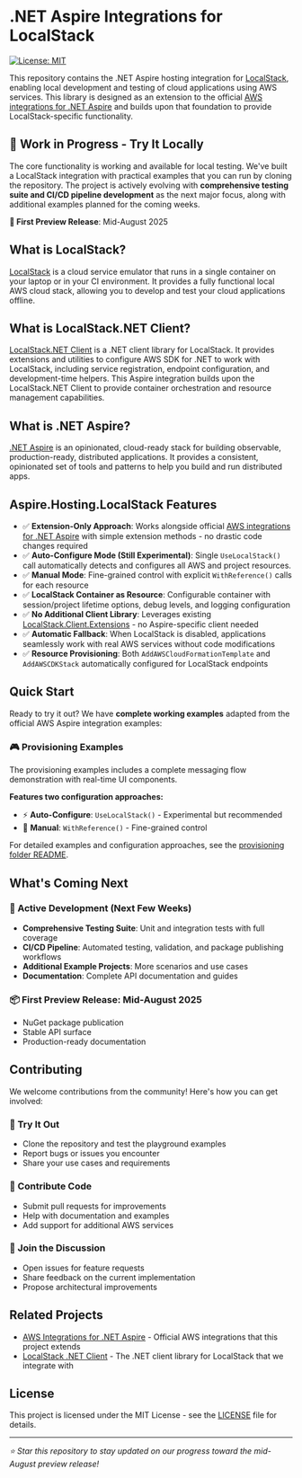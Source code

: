 # .NET Aspire Integrations for LocalStack

[![License: MIT](https://img.shields.io/badge/License-MIT-yellow.svg)](LICENSE)

This repository contains the .NET Aspire hosting integration for [LocalStack](https://localstack.cloud/), enabling local development and testing of cloud applications using AWS services. This library is designed as an extension to the official [AWS integrations for .NET Aspire](https://github.com/aws/integrations-on-dotnet-aspire-for-aws) and builds upon that foundation to provide LocalStack-specific functionality.

## 🚧 Work in Progress - Try It Locally

The core functionality is working and available for local testing. We've built a LocalStack integration with practical examples that you can run by cloning the repository. The project is actively evolving with **comprehensive testing suite and CI/CD pipeline development** as the next major focus, along with additional examples planned for the coming weeks.

**📅 First Preview Release**: Mid-August 2025

## What is LocalStack?

[LocalStack](https://localstack.cloud/) is a cloud service emulator that runs in a single container on your laptop or in your CI environment. It provides a fully functional local AWS cloud stack, allowing you to develop and test your cloud applications offline.

## What is LocalStack.NET Client?

[LocalStack.NET Client](https://github.com/localstack-dotnet/localstack-dotnet-client) is a .NET client library for LocalStack. It provides extensions and utilities to configure AWS SDK for .NET to work with LocalStack, including service registration, endpoint configuration, and development-time helpers. This Aspire integration builds upon the LocalStack.NET Client to provide container orchestration and resource management capabilities.

## What is .NET Aspire?

[.NET Aspire](https://learn.microsoft.com/en-us/dotnet/aspire/get-started/aspire-overview) is an opinionated, cloud-ready stack for building observable, production-ready, distributed applications. It provides a consistent, opinionated set of tools and patterns to help you build and run distributed apps.

## Aspire.Hosting.LocalStack Features

- ✅ **Extension-Only Approach**: Works alongside official [AWS
integrations for .NET Aspire](https://github.com/aws/integrations-on-dotnet-aspire-for-aws) with simple extension methods -
no drastic code changes required
- ✅ **Auto-Configure Mode (Still Experimental)**: Single `UseLocalStack()` call automatically detects and configures all AWS and project resources.
- ✅ **Manual Mode**: Fine-grained control with explicit `WithReference()` calls for each resource
- ✅ **LocalStack Container as Resource**: Configurable container with session/project lifetime options, debug levels, and logging configuration
- ✅ **No Additional Client Library**: Leverages existing [LocalStack.Client.Extensions](https://github.com/localstack-dotnet/localstack-dotnet-client) - no Aspire-specific client needed
- ✅ **Automatic Fallback**: When LocalStack is disabled, applications seamlessly work with real AWS services without code modifications
- ✅ **Resource Provisioning**: Both `AddAWSCloudFormationTemplate` and `AddAWSCDKStack` automatically configured for LocalStack endpoints

## Quick Start

Ready to try it out? We have **complete working examples** adapted from the official AWS Aspire integration examples:

### 🎮 Provisioning Examples

The provisioning examples includes a complete messaging flow
demonstration with real-time UI components.

**Features two configuration approaches:**

- ⚡ **Auto-Configure**: `UseLocalStack()` - Experimental but recommended
- 🔧 **Manual**: `WithReference()` - Fine-grained control

For detailed examples and configuration approaches, see the [provisioning folder README](playground/provisioning/README.md).

## What's Coming Next

### 🔄 Active Development (Next Few Weeks)

- **Comprehensive Testing Suite**: Unit and integration tests with full coverage
- **CI/CD Pipeline**: Automated testing, validation, and package publishing workflows
- **Additional Example Projects**: More scenarios and use cases
- **Documentation**: Complete API documentation and guides

### 📦 First Preview Release: Mid-August 2025

- NuGet package publication
- Stable API surface
- Production-ready documentation

## Contributing

We welcome contributions from the community! Here's how you can get involved:

### 🧪 Try It Out

- Clone the repository and test the playground examples
- Report bugs or issues you encounter
- Share your use cases and requirements

### 🔨 Contribute Code

- Submit pull requests for improvements
- Help with documentation and examples
- Add support for additional AWS services

### 💬 Join the Discussion

- Open issues for feature requests
- Share feedback on the current implementation
- Propose architectural improvements

## Related Projects

- [AWS Integrations for .NET Aspire](https://github.com/aws/integrations-on-dotnet-aspire-for-aws) - Official AWS integrations that this project extends
- [LocalStack .NET Client](https://github.com/localstack-dotnet/localstack-dotnet-client) - The .NET client library for LocalStack that we integrate with

## License

This project is licensed under the MIT License - see the [LICENSE](LICENSE) file for details.

---

*⭐ Star this repository to stay updated on our progress toward the mid-August preview release!*
